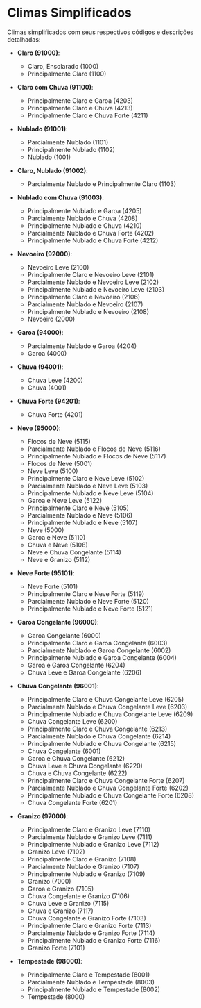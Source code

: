 # Climas Simplificados

Climas simplificados com seus respectivos códigos e descrições detalhadas:

- **Claro (91000)**:
  - Claro, Ensolarado (1000)
  - Principalmente Claro (1100)

- **Claro com Chuva (91100)**:
  - Principalmente Claro e Garoa (4203)
  - Principalmente Claro e Chuva (4213)
  - Principalmente Claro e Chuva Forte (4211)

- **Nublado (91001)**:
  - Parcialmente Nublado (1101)
  - Principalmente Nublado (1102)
  - Nublado (1001)

- **Claro, Nublado (91002)**:
  - Parcialmente Nublado e Principalmente Claro (1103)

- **Nublado com Chuva (91003)**:
  - Principalmente Nublado e Garoa (4205)
  - Parcialmente Nublado e Chuva (4208)
  - Principalmente Nublado e Chuva (4210)
  - Parcialmente Nublado e Chuva Forte (4202)
  - Principalmente Nublado e Chuva Forte (4212)

- **Nevoeiro (92000)**:
  - Nevoeiro Leve (2100)
  - Principalmente Claro e Nevoeiro Leve (2101)
  - Parcialmente Nublado e Nevoeiro Leve (2102)
  - Principalmente Nublado e Nevoeiro Leve (2103)
  - Principalmente Claro e Nevoeiro (2106)
  - Parcialmente Nublado e Nevoeiro (2107)
  - Principalmente Nublado e Nevoeiro (2108)
  - Nevoeiro (2000)

- **Garoa (94000)**:
  - Parcialmente Nublado e Garoa (4204)
  - Garoa (4000)

- **Chuva (94001)**:
  - Chuva Leve (4200)
  - Chuva (4001)

- **Chuva Forte (94201)**:
  - Chuva Forte (4201)

- **Neve (95000)**:
  - Flocos de Neve (5115)
  - Parcialmente Nublado e Flocos de Neve (5116)
  - Principalmente Nublado e Flocos de Neve (5117)
  - Flocos de Neve (5001)
  - Neve Leve (5100)
  - Principalmente Claro e Neve Leve (5102)
  - Parcialmente Nublado e Neve Leve (5103)
  - Principalmente Nublado e Neve Leve (5104)
  - Garoa e Neve Leve (5122)
  - Principalmente Claro e Neve (5105)
  - Parcialmente Nublado e Neve (5106)
  - Principalmente Nublado e Neve (5107)
  - Neve (5000)
  - Garoa e Neve (5110)
  - Chuva e Neve (5108)
  - Neve e Chuva Congelante (5114)
  - Neve e Granizo (5112)

- **Neve Forte (95101)**:
  - Neve Forte (5101)
  - Principalmente Claro e Neve Forte (5119)
  - Parcialmente Nublado e Neve Forte (5120)
  - Principalmente Nublado e Neve Forte (5121)

- **Garoa Congelante (96000)**:
  - Garoa Congelante (6000)
  - Principalmente Claro e Garoa Congelante (6003)
  - Parcialmente Nublado e Garoa Congelante (6002)
  - Principalmente Nublado e Garoa Congelante (6004)
  - Garoa e Garoa Congelante (6204)
  - Chuva Leve e Garoa Congelante (6206)

- **Chuva Congelante (96001)**:
  - Principalmente Claro e Chuva Congelante Leve (6205)
  - Parcialmente Nublado e Chuva Congelante Leve (6203)
  - Principalmente Nublado e Chuva Congelante Leve (6209)
  - Chuva Congelante Leve (6200)
  - Principalmente Claro e Chuva Congelante (6213)
  - Parcialmente Nublado e Chuva Congelante (6214)
  - Principalmente Nublado e Chuva Congelante (6215)
  - Chuva Congelante (6001)
  - Garoa e Chuva Congelante (6212)
  - Chuva Leve e Chuva Congelante (6220)
  - Chuva e Chuva Congelante (6222)
  - Principalmente Claro e Chuva Congelante Forte (6207)
  - Parcialmente Nublado e Chuva Congelante Forte (6202)
  - Principalmente Nublado e Chuva Congelante Forte (6208)
  - Chuva Congelante Forte (6201)

- **Granizo (97000)**:
  - Principalmente Claro e Granizo Leve (7110)
  - Parcialmente Nublado e Granizo Leve (7111)
  - Principalmente Nublado e Granizo Leve (7112)
  - Granizo Leve (7102)
  - Principalmente Claro e Granizo (7108)
  - Parcialmente Nublado e Granizo (7107)
  - Principalmente Nublado e Granizo (7109)
  - Granizo (7000)
  - Garoa e Granizo (7105)
  - Chuva Congelante e Granizo (7106)
  - Chuva Leve e Granizo (7115)
  - Chuva e Granizo (7117)
  - Chuva Congelante e Granizo Forte (7103)
  - Principalmente Claro e Granizo Forte (7113)
  - Parcialmente Nublado e Granizo Forte (7114)
  - Principalmente Nublado e Granizo Forte (7116)
  - Granizo Forte (7101)

- **Tempestade (98000)**:
  - Principalmente Claro e Tempestade (8001)
  - Parcialmente Nublado e Tempestade (8003)
  - Principalmente Nublado e Tempestade (8002)
  - Tempestade (8000)
